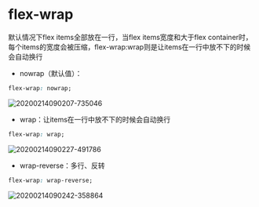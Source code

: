 # flex-wrap

默认情况下flex items全部放在一行，当flex items宽度和大于flex container时，每个items的宽度会被压缩，flex-wrap:wrap则是让items在一行中放不下的时候会自动换行

- nowrap（默认值）：

```css
flex-wrap: nowrap;
```

![20200214090207-735046](https://alanlee-image-bed.oss-cn-shenzhen.aliyuncs.com/note_images/20200214090221-851269.png)

- wrap：让items在一行中放不下的时候会自动换行

```css
flex-wrap: wrap;
```

![20200214090227-491786](https://alanlee-image-bed.oss-cn-shenzhen.aliyuncs.com/note_images/20200214090241-514730.png)

- wrap-reverse：多行、反转

```css
flex-wrap: wrap-reverse;
```

![20200214090242-358864](E:/%E6%88%91%E7%9A%84%E5%9D%9A%E6%9E%9C%E4%BA%91/OneDrive/%E5%AD%A6%E4%B9%A0/%E7%AC%94%E8%AE%B0/%E5%9B%BE%E7%89%87/note_images/20200214090242-358864.png)